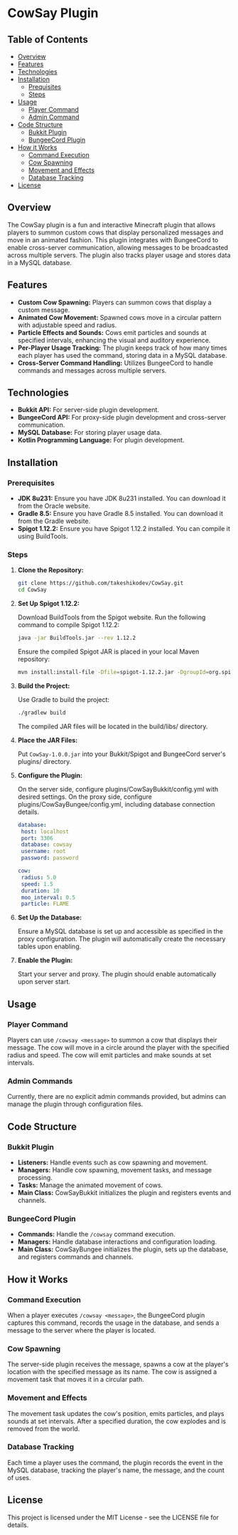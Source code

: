 # CowSay Plugin

## Table of Contents

- [Overview](#overview)
- [Features](#features)
- [Technologies](#technologies)
- [Installation](#installation)
  - [Prequisites](#prequisites)
  - [Steps](#steps)
- [Usage](#usage)
  - [Player Command](#player-command)
  - [Admin Command](#admin-command)
- [Code Structure](#code-structure)
  - [Bukkit Plugin](#bukkit-plugin)
  - [BungeeCord Plugin](#bungeecord-plugin)
- [How it Works](#how-it-works)
  - [Command Execution](#command-execution)
  - [Cow Spawning](#cow-spawning)
  - [Movement and Effects](#movement-and-effects)
  - [Database Tracking](#database-tracking)
- [License](#license)

## Overview

The CowSay plugin is a fun and interactive Minecraft plugin that allows players to summon custom cows that display personalized messages and move in an animated fashion. This plugin integrates with BungeeCord to enable cross-server communication, allowing messages to be broadcasted across multiple servers. The plugin also tracks player usage and stores data in a MySQL database.

## Features

- **Custom Cow Spawning:** Players can summon cows that display a custom message.
- **Animated Cow Movement:** Spawned cows move in a circular pattern with adjustable speed and radius.
- **Particle Effects and Sounds:** Cows emit particles and sounds at specified intervals, enhancing the visual and auditory experience.
- **Per-Player Usage Tracking:** The plugin keeps track of how many times each player has used the command, storing data in a MySQL database.
- **Cross-Server Command Handling:** Utilizes BungeeCord to handle commands and messages across multiple servers.

## Technologies

- **Bukkit API:** For server-side plugin development.
- **BungeeCord API:** For proxy-side plugin development and cross-server communication.
- **MySQL Database:** For storing player usage data.
- **Kotlin Programming Language:** For plugin development.

## Installation

### Prerequisites

- **JDK 8u231:** Ensure you have JDK 8u231 installed. You can download it from the Oracle website.
- **Gradle 8.5:** Ensure you have Gradle 8.5 installed. You can download it from the Gradle website.
- **Spigot 1.12.2:** Ensure you have Spigot 1.12.2 installed. You can compile it using BuildTools.

### Steps

1. **Clone the Repository:**
   
    ```bash
    git clone https://github.com/takeshikodev/CowSay.git
    cd CowSay
    ```

2. **Set Up Spigot 1.12.2:**
   
    Download BuildTools from the Spigot website.
    Run the following command to compile Spigot 1.12.2:
    ```bash
    java -jar BuildTools.jar --rev 1.12.2
    ```
    Ensure the compiled Spigot JAR is placed in your local Maven repository:
    ```bash
    mvn install:install-file -Dfile=spigot-1.12.2.jar -DgroupId=org.spigotmc -DartifactId=spigot -Dversion=1.12.2-R0.1-SNAPSHOT -Dpackaging=jar
    ```
   
3. **Build the Project:**
   
    Use Gradle to build the project:
    ```bash
    ./gradlew build
    ```
   
    The compiled JAR files will be located in the build/libs/ directory.

4. **Place the JAR Files:**
   
    Put `CowSay-1.0.0.jar` into your Bukkit/Spigot and BungeeCord server's plugins/ directory.

5. **Configure the Plugin:**
   
   On the server side, configure plugins/CowSayBukkit/config.yml with desired settings.
   On the proxy side, configure plugins/CowSayBungee/config.yml, including database connection details.
   ```yaml
   database:
    host: localhost
    port: 3306
    database: cowsay
    username: root
    password: password

   cow:
    radius: 5.0
    speed: 1.5
    duration: 10
    moo_interval: 0.5
    particle: FLAME

6. **Set Up the Database:**
   
    Ensure a MySQL database is set up and accessible as specified in the proxy configuration.
    The plugin will automatically create the necessary tables upon enabling.

7. **Enable the Plugin:**
   
    Start your server and proxy. The plugin should enable automatically upon server start.

## Usage

### Player Command

Players can use `/cowsay <message>` to summon a cow that displays their message.
The cow will move in a circle around the player with the specified radius and speed.
The cow will emit particles and make sounds at set intervals.

### Admin Commands

Currently, there are no explicit admin commands provided, but admins can manage the plugin through configuration files.

## Code Structure

### Bukkit Plugin

- **Listeners:** Handle events such as cow spawning and movement.
- **Managers:** Handle cow spawning, movement tasks, and message processing.
- **Tasks:** Manage the animated movement of cows.
- **Main Class:** CowSayBukkit initializes the plugin and registers events and channels.

### BungeeCord Plugin

- **Commands:** Handle the `/cowsay` command execution.
- **Managers:** Handle database interactions and configuration loading.
- **Main Class:** CowSayBungee initializes the plugin, sets up the database, and registers commands and channels.

## How it Works

### Command Execution

When a player executes `/cowsay <message>`, the BungeeCord plugin captures this command, records the usage in the database, and sends a message to the server where the player is located.

### Cow Spawning

The server-side plugin receives the message, spawns a cow at the player's location with the specified message as its name.
The cow is assigned a movement task that moves it in a circular path.

### Movement and Effects

The movement task updates the cow's position, emits particles, and plays sounds at set intervals.
After a specified duration, the cow explodes and is removed from the world.

### Database Tracking

Each time a player uses the command, the plugin records the event in the MySQL database, tracking the player's name, the message, and the count of uses.

## License

This project is licensed under the MIT License - see the LICENSE file for details.
